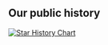 ## Our public history
<a href="https://star-history.com/#agm-studio/fancylogger&agm-studio/easysql&Date">
  <picture>
    <source media="(prefers-color-scheme: dark)" srcset="https://api.star-history.com/svg?repos=agm-studio/fancylogger%2Cagm-studio/easysql&type=Date&theme=dark" />
    <source media="(prefers-color-scheme: light)" srcset="https://api.star-history.com/svg?repos=agm-studio/fancylogger%2Cagm-studio/easysql&type=Date" />
    <img alt="Star History Chart" src="https://api.star-history.com/svg?repos=agm-studio/fancylogger%2Cagm-studio/easysql&type=Date" />
  </picture>
</a>
